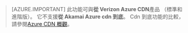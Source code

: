 > [AZURE.IMPORTANT] 此功能可與**從 Verizon Azure CDN**產品 （標準和進階版）。 它不支援**從 Akamai Azure cdn 到底**。  Cdn 到底功能的比較，請參閱[Azure CDN 概觀](cdn-overview.md#azure-cdn-features)。 